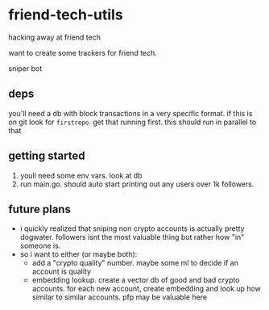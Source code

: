 # friend-tech-utils
hacking away at friend tech

want to create some trackers for friend tech.

sniper bot

## deps
you'll need a db with block transactions in a very specific format. if this is on git look for `firstrepo`. get that running first. this should run in parallel to that


## getting started
1) youll need some env vars. look at db
2) run main.go.  should auto start printing out any users over 1k followers.


## future plans
- i quickly realized that sniping non crypto accounts is actually pretty dogwater. followers isnt the most valuable thing but rather how "in" someone is. 
- so i want to either (or maybe both):
    - add a "crypto quality" number. maybe some ml to decide if an account is quality
    - embedding lookup. create a vector db of good and bad crypto accounts. for each new account, create embedding and look up how similar to similar accounts. pfp may be valuable here
